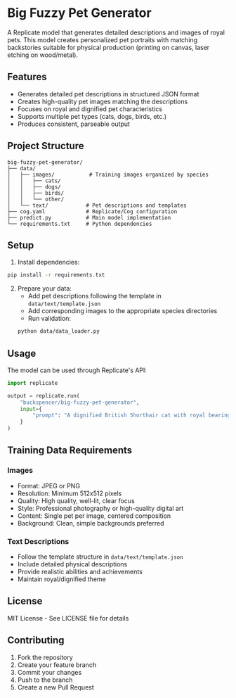 # Big Fuzzy Pet Generator

A Replicate model that generates detailed descriptions and images of royal pets. This model creates personalized pet portraits with matching backstories suitable for physical production (printing on canvas, laser etching on wood/metal).

## Features

- Generates detailed pet descriptions in structured JSON format
- Creates high-quality pet images matching the descriptions
- Focuses on royal and dignified pet characteristics
- Supports multiple pet types (cats, dogs, birds, etc.)
- Produces consistent, parseable output

## Project Structure

```
big-fuzzy-pet-generator/
├── data/
│   ├── images/           # Training images organized by species
│   │   ├── cats/
│   │   ├── dogs/
│   │   ├── birds/
│   │   └── other/
│   └── text/            # Pet descriptions and templates
├── cog.yaml             # Replicate/Cog configuration
├── predict.py           # Main model implementation
└── requirements.txt     # Python dependencies
```

## Setup

1. Install dependencies:
```bash
pip install -r requirements.txt
```

2. Prepare your data:
   - Add pet descriptions following the template in `data/text/template.json`
   - Add corresponding images to the appropriate species directories
   - Run validation:
   ```bash
   python data/data_loader.py
   ```

## Usage

The model can be used through Replicate's API:

```python
import replicate

output = replicate.run(
    "buckspencer/big-fuzzy-pet-generator",
    input={
        "prompt": "A dignified British Shorthair cat with royal bearing"
    }
)
```

## Training Data Requirements

### Images
- Format: JPEG or PNG
- Resolution: Minimum 512x512 pixels
- Quality: High quality, well-lit, clear focus
- Style: Professional photography or high-quality digital art
- Content: Single pet per image, centered composition
- Background: Clean, simple backgrounds preferred

### Text Descriptions
- Follow the template structure in `data/text/template.json`
- Include detailed physical descriptions
- Provide realistic abilities and achievements
- Maintain royal/dignified theme

## License

MIT License - See LICENSE file for details

## Contributing

1. Fork the repository
2. Create your feature branch
3. Commit your changes
4. Push to the branch
5. Create a new Pull Request 